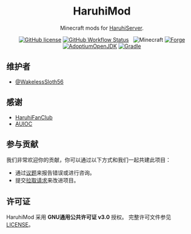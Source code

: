 <h1 align="center">HaruhiMod</h1>

<div align="center">

Minecraft mods for [HaruhiServer](https://github.com/HaruhiFanClub/MCHaruhiServer).

[![GitHub license](https://img.shields.io/github/license/WakelessSloth56/haruhimod?style=flat-square)](/LICENSE)
[![GitHub Workflow Status](https://img.shields.io/github/workflow/status/WakelessSloth56/haruhimod/gradle-ci?style=flat-square)](https://github.com/WakelessSloth56/haruhimod/actions)
&nbsp;
![Minecraft](https://img.shields.io/static/v1?label=Minecraft&message=1.18.1&color=00aa00&style=flat-square)
[![Forge](https://img.shields.io/static/v1?label=Forge&message=39.0.9&color=e04e14&logo=Conda-Forge&style=flat-square)](http://files.minecraftforge.net/net/minecraftforge/forge/index_1.18.1.html)
[![AdoptiumOpenJDK](https://img.shields.io/static/v1?label=AdoptiumOpenJDK&message=17.0.1%2B12&color=brightgreen&logo=java&style=flat-square)](https://adoptium.net/?variant=openjdk17&jvmVariant=hotspot)
[![Gradle](https://img.shields.io/static/v1?label=Gradle&message=7.3&color=brightgreen&logo=gradle&style=flat-square)](https://docs.gradle.org/7.3/release-notes.html)

</div>

## 维护者

* [@WakelessSloth56](https://github.com/WakelessSloth56)

## 感谢

* [HaruhiFanClub](https://github.com/HaruhiFanClub)
* [AUIOC](https://www.auioc.com)

## 参与贡献

我们非常欢迎你的贡献，你可以通过以下方式和我们一起共建此项目：

* 通过[议题](https://github.com/WakelessSloth56/haruhimod/issues)来报告错误或进行咨询。
* 提交[拉取请求](https://github.com/WakelessSloth56/haruhimod/pulls)来改进项目。

## 许可证

HaruhiMod 采用 **GNU通用公共许可证 v3.0** 授权。
完整许可文件参见 [LICENSE](/LICENSE)。
